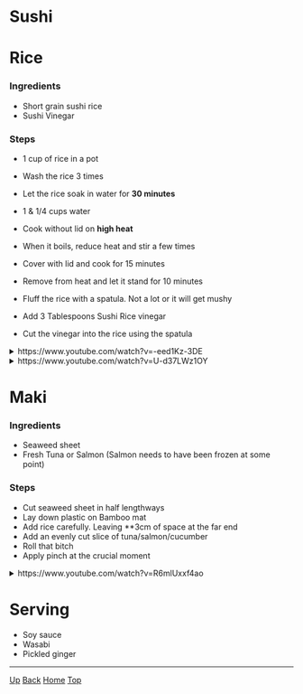 <link rel="stylesheet" href="https://use.fontawesome.com/releases/v5.7.2/css/all.css" integrity="sha384-fnmOCqbTlWIlj8LyTjo7mOUStjsKC4pOpQbqyi7RrhN7udi9RwhKkMHpvLbHG9Sr" crossorigin="anonymous">

# Sushi

# Rice

### Ingredients
* Short grain sushi rice
* Sushi Vinegar

### Steps
* 1 cup of rice in a pot
* Wash the rice 3 times
* Let the rice soak in water for **30 minutes**
* 1 & 1/4 cups water

* Cook without lid on **high heat**
* When it boils, reduce heat and stir a few times
* Cover with lid and cook for 15 minutes
* Remove from heat and let it stand for 10 minutes
* Fluff the rice with a spatula. Not a lot or it will get mushy

* Add 3 Tablespoons Sushi Rice vinegar
* Cut the vinegar into the rice using the spatula

<details>
	<summary>https://www.youtube.com/watch?v=-eed1Kz-3DE</summary>
	<blockquote cite="https://www.youtube.com/watch?v=-eed1Kz-3DE" style="padding-top:2px;padding-bottom:2px;">
		<div align="center">
	<iframe width="560" height="315" src="https://www.youtube.com/embed/-eed1Kz-3DE" frameborder="0" allow="accelerometer; autoplay; encrypted-media; gyroscope; picture-in-picture" allowfullscreen></iframe>
</div>
	</blockquote>
</details>  

<details>
	<summary>https://www.youtube.com/watch?v=U-d37LWz1OY</summary>
	<blockquote cite="https://www.youtube.com/watch?v=U-d37LWz1OY" style="padding-top:2px;padding-bottom:2px;">
		<div align="center">
	<iframe width="560" height="315" src="https://www.youtube.com/embed/U-d37LWz1OY" frameborder="0" allow="accelerometer; autoplay; encrypted-media; gyroscope; picture-in-picture" allowfullscreen></iframe>
</div>
	</blockquote>
</details>  


# Maki 

### Ingredients
* Seaweed sheet
* Fresh Tuna or Salmon (Salmon needs to have been frozen at some point)

### Steps
* Cut seaweed sheet in half lengthways
* Lay down plastic on Bamboo mat 
* Add rice carefully. Leaving **3cm of space at the far end
* Add an evenly cut slice of tuna/salmon/cucumber
* Roll that bitch
* Apply pinch at the crucial moment

<details>
	<summary>https://www.youtube.com/watch?v=R6mlUxxf4ao</summary>
	<blockquote cite="https://www.youtube.com/watch?v=R6mlUxxf4ao" style="padding-top:2px;padding-bottom:2px;">
		<div align="center">
	<iframe width="560" height="315" src="https://www.youtube.com/embed/R6mlUxxf4ao" frameborder="0" allow="accelerometer; autoplay; encrypted-media; gyroscope; picture-in-picture" allowfullscreen></iframe>
</div>
	</blockquote>
</details>  


# Serving
* Soy sauce
* Wasabi 
* Pickled ginger 
---
<link rel="stylesheet" href="https://use.fontawesome.com/releases/v5.7.2/css/all.css" integrity="sha384-fnmOCqbTlWIlj8LyTjo7mOUStjsKC4pOpQbqyi7RrhN7udi9RwhKkMHpvLbHG9Sr" crossorigin="anonymous">

[<i class="fas fa-arrow-circle-up"></i> Up](../index.md)
[<i class="fas fa-arrow-circle-left"></i> Back](index.md)
[<i class="fas fa-home"></i> Home](/index.md)
<a href="#top"><i class="fas fa-asterisk"></i> Top</a>